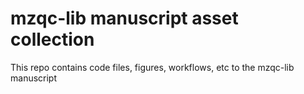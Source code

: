 # mzqc-lib manuscript asset collection
This repo contains code files, figures, workflows, etc to the mzqc-lib manuscript